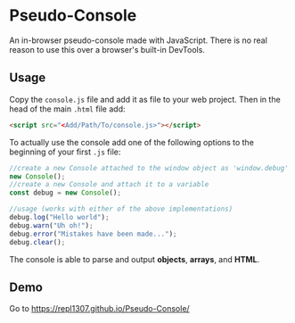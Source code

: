 # Pseudo-Console
An in-browser pseudo-console made with JavaScript. There is no real reason to use this over a browser's built-in DevTools.

## Usage
Copy the `console.js` file and add it as file to your web project. Then in the head of the main `.html` file add:
```html
<script src="<Add/Path/To/console.js>"></script>
```

To actually use the console add one of the following options to the beginning of your first `.js` file:
```javascript
//create a new Console attached to the window object as 'window.debug'
new Console();
//create a new Console and attach it to a variable
const debug = new Console();

//usage (works with either of the above implementations)
debug.log("Hello world");
debug.warn("Uh oh!");
debug.error("Mistakes have been made...");
debug.clear();

```
The console is able to parse and output **objects**, **arrays**, and **HTML**.
## Demo
Go to <a href="https://repl1307.github.io/Pseudo-Console/" target="_blank">https://repl1307.github.io/Pseudo-Console/</a>

